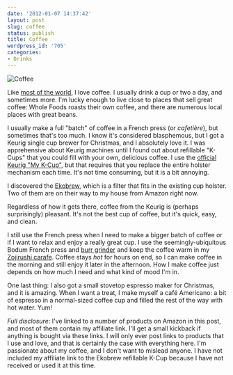```yaml
---
date: '2012-01-07 14:37:42'
layout: post
slug: coffee
status: publish
title: Coffee
wordpress_id: '705'
categories:
- Drinks
---
```


![Coffee](http://farm8.staticflickr.com/7164/6654753833_ab1c242b36_z_d.jpg)

Like [most of the world][coffee-addiction], I love coffee. I usually drink a cup or two a day, and sometimes more. I'm lucky enough to live close to places that sell great coffee: Whole Foods roasts their own coffee, and there are numerous local places with great beans.

[coffee-addiction]: http://www.youtube.com/watch?v=OTVE5iPMKLg

I usually make a full "batch" of coffee in a French press (or *сafetière*), but sometimes that's too much. I know it's considered blasphemous, but I got a Keurig single cup brewer for Christmas, and I absolutely love it. I was apprehensive about Keurig machines until I found out about refillable "K-Cups" that you could fill with your own, delicious coffee. I use the [official Keurig "My K-Cup"][my-k-cup], but that requires that you replace the entire holster mechanism each time. It's not time consuming, but it is a bit annoying.

[my-k-cup]: http://www.amazon.com/gp/product/B000DLB2FI/ref=as_li_ss_tl?ie=UTF8&tag;=thomupto-20&linkCode;=as2&camp;=1789&creative;=390957&creativeASIN;=B000DLB2FI

I discovered the [Ekobrew][ekobrew], which is a filter that fits in the existing cup holster. Two of them are on their way to my house from Amazon right now.

[ekobrew]: http://www.amazon.com/ekobrew-Refillable-Keurig-Brewers-1-Count/dp/B0051SU0OW/ref=sr_1_1?ie=UTF8&qid;=1325967276&sr;=8-1

Regardless of how it gets there, coffee from the Keurig is (perhaps surprisingly) pleasant. It's not the best cup of coffee, but it's quick, easy, and clean.

I still use the French press when I need to make a bigger batch of coffee or if I want to relax and enjoy a really great cup. I use the seemingly-ubiquitous Bodum French press and [burr grinder][grinder] and keep the coffee warm in my [Zojirushi carafe][carafe]. Coffee stays *hot* for hours on end, so I can make coffee in the morning and still enjoy it later in the afternoon. How I make coffee just depends on how much I need and what kind of mood I'm in.

[carafe]: http://www.amazon.com/gp/product/B00004S56U/ref=as_li_ss_tl?ie=UTF8&tag;=thomupto-20&linkCode;=as2&camp;=1789&creative;=390957&creativeASIN;=B00004S56U
[grinder]: http://www.amazon.com/gp/product/B0043095WW/ref=as_li_ss_tl?ie=UTF8&tag;=thomupto-20&linkCode;=as2&camp;=1789&creative;=390957&creativeASIN;=B0043095WW

One last thing: I also got a small stovetop espresso maker for Christmas, and it is amazing. When I want a treat, I make myself a café Americano: a bit of espresso in a normal-sized coffee cup and filled the rest of the way with hot water. Yum!

*Full disclosure*: I've linked to a number of products on Amazon in this post, and most of them contain my affiliate link. I'll get a small kickback if anything is bought via these links. I will only ever post links to products that I use and love, and that is certainly the case with everything here. I'm passionate about my coffee, and I don't want to mislead anyone. I have not included my affiliate link to the Ekobrew refillable K-Cup because I have not received or used it at this time.
